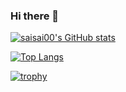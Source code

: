 ### Hi there 👋

<!--
**saisai00/saisai00** is a ✨ _special_ ✨ repository because its `README.md` (this file) appears on your GitHub profile.

Here are some ideas to get you started:

- 🔭 I’m currently a master 
- 🌱 I’m currently learning ...
- 👯 I’m looking to collaborate on ...
- 🤔 I’m looking for help with ...
- 💬 Ask me about ...
- 📫 How to reach me: ...
- 😄 Pronouns: ...
- ⚡ Fun fact: ...
-->

[![saisai00's GitHub stats](https://github-readme-stats.vercel.app/api?username=saisai00&show_icons=true&theme=rose_pine)](https://github.com/anuraghazra/github-readme-stats)

[![Top Langs](https://github-readme-stats.vercel.app/api/top-langs/?username=saisai00&theme=rose_pine)](https://github.com/anuraghazra/github-readme-stats)

[![trophy](https://github-profile-trophy.vercel.app/?username=saisai00&theme=darkhub&margin-w=15&margin-h=15)](https://github.com/ryo-ma/github-profile-trophy)
